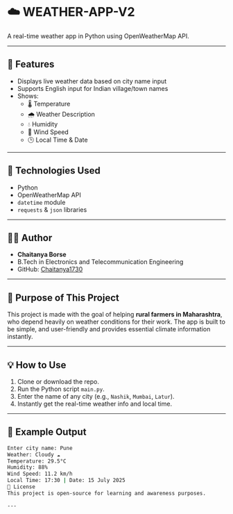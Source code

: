 # ☁️ WEATHER-APP-V2

A real-time weather app in Python using OpenWeatherMap API.

---

## 🌟 Features

- Displays live weather data based on city name input
- Supports English input for Indian village/town names
- Shows:
  - 🌡️ Temperature
  - 🌧️ Weather Description
  - 💧 Humidity
  - 💨 Wind Speed
  - 🕒 Local Time & Date

---

## 🔧 Technologies Used

- Python
- OpenWeatherMap API
- `datetime` module
- `requests` & `json` libraries

---

## 👨‍💻 Author

- **Chaitanya Borse**
- B.Tech in Electronics and Telecommunication Engineering
- GitHub: [Chaitanya1730](https://github.com/Chaitanya1730)

---

## 🎯 Purpose of This Project

This project is made with the goal of helping **rural farmers in Maharashtra**, who depend heavily on weather conditions for their work. The app is built to be simple, and user-friendly and provides essential climate information instantly.

---

## 💡 How to Use

1. Clone or download the repo.
2. Run the Python script `main.py`.
3. Enter the name of any city (e.g., `Nashik`, `Mumbai`, `Latur`).
4. Instantly get the real-time weather info and local time.

---

## 📌 Example Output

```bash
Enter city name: Pune
Weather: Cloudy ☁️
Temperature: 29.5°C
Humidity: 88%
Wind Speed: 11.2 km/h
Local Time: 17:30 | Date: 15 July 2025
📜 License
This project is open-source for learning and awareness purposes.

---
